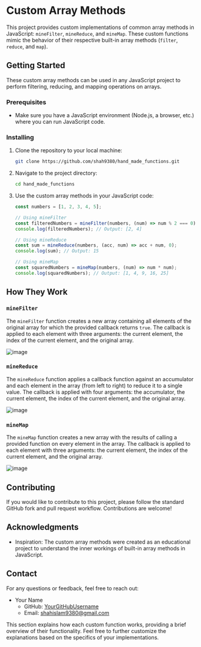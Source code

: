 # Custom Array Methods

This project provides custom implementations of common array methods in JavaScript: `mineFilter`, `mineReduce`, and `mineMap`. These custom functions mimic the behavior of their respective built-in array methods (`filter`, `reduce`, and `map`).

## Getting Started

These custom array methods can be used in any JavaScript project to perform filtering, reducing, and mapping operations on arrays.

### Prerequisites

- Make sure you have a JavaScript environment (Node.js, a browser, etc.) where you can run JavaScript code.

### Installing

1. Clone the repository to your local machine:

   ```bash
   git clone https://github.com/shah9380/hand_made_functions.git
   ```

2. Navigate to the project directory:

   ```bash
   cd hand_made_functions
   ```

3. Use the custom array methods in your JavaScript code:

   ```javascript
   const numbers = [1, 2, 3, 4, 5];

   // Using mineFilter
   const filteredNumbers = mineFilter(numbers, (num) => num % 2 === 0);
   console.log(filteredNumbers); // Output: [2, 4]

   // Using mineReduce
   const sum = mineReduce(numbers, (acc, num) => acc + num, 0);
   console.log(sum); // Output: 15

   // Using mineMap
   const squaredNumbers = mineMap(numbers, (num) => num * num);
   console.log(squaredNumbers); // Output: [1, 4, 9, 16, 25]
   ```

## How They Work

### `mineFilter`

The `mineFilter` function creates a new array containing all elements of the original array for which the provided callback returns `true`. The callback is applied to each element with three arguments: the current element, the index of the current element, and the original array.

![image](https://github.com/shah9380/hand_made_functions/assets/130676464/be7c452b-244c-425c-afc0-ad53f786f10b)


### `mineReduce`

The `mineReduce` function applies a callback function against an accumulator and each element in the array (from left to right) to reduce it to a single value. The callback is applied with four arguments: the accumulator, the current element, the index of the current element, and the original array.

![image](https://github.com/shah9380/hand_made_functions/assets/130676464/c246473b-233e-4a2f-ba65-0d5af773aaad)


### `mineMap`

The `mineMap` function creates a new array with the results of calling a provided function on every element in the array. The callback is applied to each element with three arguments: the current element, the index of the current element, and the original array.

![image](https://github.com/shah9380/hand_made_functions/assets/130676464/007bd7ab-2265-4a9c-bb58-ba7ea897af98)


## Contributing

If you would like to contribute to this project, please follow the standard GitHub fork and pull request workflow. Contributions are welcome!

## Acknowledgments

- Inspiration: The custom array methods were created as an educational project to understand the inner workings of built-in array methods in JavaScript.

## Contact

For any questions or feedback, feel free to reach out:

- Your Name
  - GitHub: [YourGitHubUsername](https://github.com/shah9380)
  - Email: shahislam9380@gmail.com

This section explains how each custom function works, providing a brief overview of their functionality. Feel free to further customize the explanations based on the specifics of your implementations.
